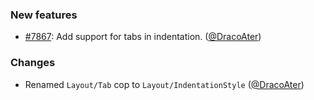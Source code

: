 ### New features

* [#7867](https://github.com/rubocop-hq/rubocop/issues/7867): Add support for tabs in indentation. ([@DracoAter][])

### Changes

* Renamed `Layout/Tab` cop to `Layout/IndentationStyle` ([@DracoAter][])

[@DracoAter]: https:/github.com/DracoAter
